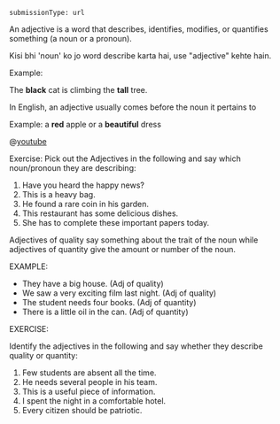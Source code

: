 ```ngMeta
submissionType: url
```

An adjective is a word that describes, identifies, modifies, or quantifies something (a noun or a
pronoun).

Kisi bhi 'noun' ko jo word describe karta hai, use "adjective" kehte hain.

Example: 

The **black** cat is climbing the **tall** tree.

In English, an adjective usually comes before the noun it pertains to

Example: a **red** apple or a **beautiful** dress

@[youtube](-D4bdGDFgeE)

Exercise: Pick out the Adjectives in the following and say which noun/pronoun they are describing:

1. Have you heard the happy news?
2. This is a heavy bag.
3. He found a rare coin in his garden.
4. This restaurant has some delicious dishes.
5. She has to complete these important papers today.

Adjectives of quality say something about the trait of the noun while adjectives of quantity give the amount or number of the noun.

EXAMPLE: 
* They have a big house. (Adj of quality)
* We saw a very exciting film last night. (Adj of quality)
* The student needs four books. (Adj of quantity)
* There is a little oil in the can. (Adj of quantity)


EXERCISE: 

Identify the adjectives in the following and say whether they describe quality or
quantity:
1. Few students are absent all the time.
2. He needs several people in his team.
3. This is a useful piece of information.
4. I spent the night in a comfortable hotel.
5. Every citizen should be patriotic.

